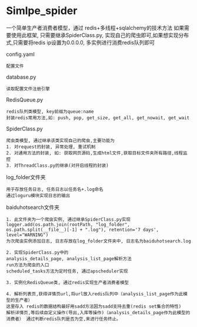 # Simlpe_spider
一个简单生产者消费者模型，通过 redis+多线程+sqlalchemy的技术方法
如果需要使用此框架, 只需要继承SpiderClass.py, 实现自己的爬虫即可,如果想实现分布式,只需要将redis ip设置为0.0.0.0,
多实例进行消费redis队列即可



config.yaml
```
配置文件
```
database.py
```
读取配置文件注册引擎
```
RedisQueue.py
```
redis队列类模型, key前缀为queue:name
封装redis常用方法,如: push, pop, get_size, get_all, get_nowait, get_wait
```
SpiderClass.py
```
爬虫类模型, 通过继承该类实现自己的爬虫,主要功能为 
1. 对request的封装, 异常处理, 重试机制
2. 对通用方法的封装, 如: 获取网页源码,生成html文件,获取目标文件夹所有路径,线程监控
3. 对ThreadClass.py的继承(对开启线程的封装)
```
log_folder文件夹
```
用于存放任务日志, 任务日志以任务名+.log命名
通过loguru模块实现日志的输出
```
baiduhotsearch文件夹
```
1. 此文件夹为一个爬虫实例, 通过继承SpiderClass.py实现
logger.add(os.path.join(rootPath, "log_folder", os.path.split(__file__)[-1] + ".log"), retention='7 days', level="WARNING")
为次爬虫实例添加日志, 日志存放在log_folder文件夹中, 日志名为baiduhotsearch.log

2. 实现SpiderClass.py中的
analysis_details_page, analysis_list_page解析方法
run方法为爬虫的入口
scheduled_tasks方法为定时任务, 通过apscheduler实现

3. 实例化RedisQueue类, 通过redis实现生产者消费者模型

4. 解析列表页,获得详情页url,将url放入redis队列中（analysis_list_page作为此模型的生产者）
这里存入 redis的数据结构最好用sadd方法因为sadd支持去重(redis set集合的特性)
解析详情页,等后续自定义操作(导出,入库等操作)（analysis_details_page作为此模型的消费者） 通过判断redis队列是否为空,来进行任务终止。
```


